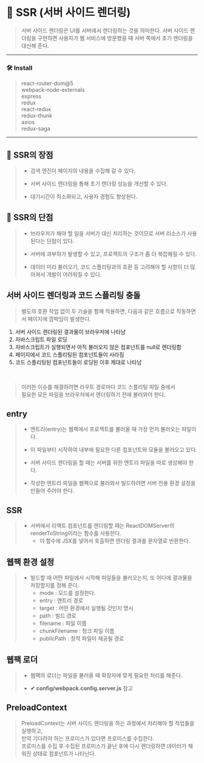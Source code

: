 # 🕋 SSR (서버 사이드 렌더링)
> 서버 사이드 렌더링은 UI를 서버에서 렌더링하는 것을 의미한다.
> 서버 사이드 렌더링을 구현하면 사용자가 웹 서비스에 방문했을 때 서버 쪽에서 초기 렌더링을 대신해 준다.
___
### 🛠 Install
> react-router-dom@5 <br>
> webpack-node-externals <br>
> express <br>
> redux <br>
> react-redux <br>
> redux-thunk <br>
> axios <br>
> redux-saga
___
## 🔹 SSR의 장점
> + 검색 엔진이 페이지의 내용을 수집해 갈 수 있다.
> - 서버 사이드 렌더링을 통해 초기 렌더링 성능을 개선할 수 있다.
> * 대기시간이 최소화되고, 사용자 경험도 향상된다.

## 🔸 SSR의 단점
> + 브라우저가 해야 할 일을 서버가 대신 처리하는 것이므로 서버 리소스가 사용된다는 단점이 있다.
> - 서버에 과부하가 발생할 수 있고, 프로젝트의 구조가 좀 더 복잡해질 수 있다.
> * 데이터 미리 불러오기, 코드 스플리팅과의 호환 등 고려해야 할 사항이 더 많아져서 개발이 어려워질 수 있다.

## 서버 사이드 렌더링과 코드 스플리팅 충돌
> 별도의 호환 작업 없이 두 기술을 함께 적용하면, 다음과 같은 흐름으로 작동하면서 페이지에 깜박임이 발생한다.
1. 서버 사이드 렌더링된 결과물이 브라우저에 나타남
2. 자바스크립트 파일 로딩
3. 자바스크립트가 실행되면서 아직 불러오지 않은 컴포넌트를 null로 렌더링함
4. 페이지에서 코드 스플리팅된 컴포넌트들이 사라짐
5. 코드 스플리팅된 컴포넌트들이 로딩된 이후 제대로 나타남
<br>

> 이러한 이슈를 해결하려면 라우트 경로마다 코드 스플리팅 파일 중에서 <br> 필요한 모든 파일을 브라우저에서 렌더링하기 전에 불러와야 한다.

## entry
> + 엔트리(entry)는 웹팩에서 프로젝트를 불러올 때 가장 먼저 불러오는 파일이다.
> - 이 파일부터 시작하여 내부에 필요한 다른 컴포넌트와 모듈을 불러오고 있다.
> * 서버 사이드 렌더링을 할 때는 서버를 위한 엔트리 파일을 따로 생성해야 한다.
> + 작성한 엔트리 파일을 웹팩으로 불러와서 빌드하려면 서버 전용 환경 설정을 만들어 주어야 한다.

## SSR
> + 서버에서 리액트 컴포넌트를 렌더링할 때는 ReactDOMServer의 renderToString이라는 함수를 사용한다.
>   + 이 함수에 JSX를 넣어서 호출하면 렌더링 결과를 문자열로 반환한다.

## 웹팩 환경 설정
> + 빌드할 때 어떤 파일에서 시작해 파일들을 불러오는지, 또 어디에 결과물을 저장할지를 정해 준다.
>   + mode : 모드를 설정한다.
>   + entry : 엔트리 경로
>   + target : 어떤 환경에서 실행될 것인지 명시
>   + path : 빌드 경로
>   + filename : 파일 이름
>   + chunkFilename : 청크 파일 이름
>   + publicPath : 정적 파일이 제공될 경로

## 웹팩 로더 
> + 웹팩의 로더는 파일을 불러올 때 확장자에 맞게 필요한 처리를 해준다.
> - __✔ config/webpack.config.server.js__ 참고

## PreloadContext
> PreloadContext는 서버 사이드 렌더링을 하는 과정에서 처리해야 할 적업들을 실행하고, <br>
> 만약 기다려야 하는 프로미스가 있다면 프로미스를 수집한다.<br>
> 프로미스를 수집 후 수집된 프로미스가 끝난 후에 다시 렌더링하면 데이터가 채워진 상태로 컴포넌트가 나타난다.

